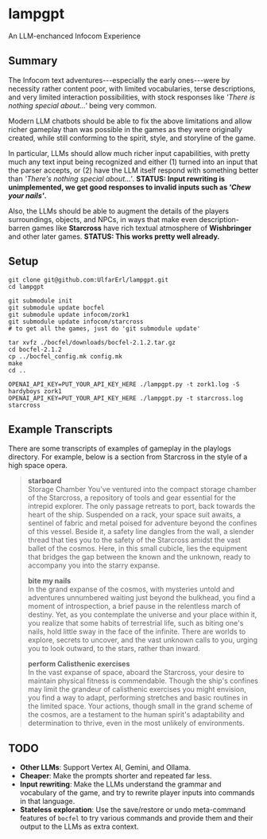 # lampgpt
An LLM-enchanced Infocom Experience

## Summary
The Infocom text adventures---especially the early ones---were by necessity rather content poor,
with limited vocabularies, terse descriptions, and very limited interaction possibilities, 
with stock responses like _'There is nothing special about...'_ being very common.

Modern LLM chatbots should be able to fix the above limitations and allow richer gameplay
than was possible in the games as they were originally created, while still conforming to the 
spirit, style, and storyline of the game.

In particular, LLMs should allow much richer input capabilities, with pretty much any text input
being recognized and either (1) turned into an input that the parser accepts, or (2) have the
LLM itself respond with something better than _'There's nothing special about...'_.
**STATUS: Input rewriting is unimplemented, we get good 
responses to invalid inputs such as _'Chew your nails'_.**

Also, the LLMs should be able to augment the details of the players surroundings, objects,
and NPCs, in ways that make even description-barren games like **Starcross** have rich
textual atmosphere of **Wishbringer** and other later games.
**STATUS: This works pretty well already.**

## Setup
```
git clone git@github.com:UlfarErl/lampgpt.git
cd lampgpt

git submodule init
git submodule update bocfel
git submodule update infocom/zork1
git submodule update infocom/starcross
# to get all the games, just do 'git submodule update'

tar xvfz ./bocfel/downloads/bocfel-2.1.2.tar.gz
cd bocfel-2.1.2
cp ../bocfel_config.mk config.mk
make
cd ..

OPENAI_API_KEY=PUT_YOUR_API_KEY_HERE ./lampgpt.py -t zork1.log -S hardyboys zork1
OPENAI_API_KEY=PUT_YOUR_API_KEY_HERE ./lampgpt.py -t starcross.log starcross
```

## Example Transcripts
There are some transcripts of examples of gameplay in the playlogs directory.
For example, below is a section from Starcross in the style of a high space opera.

> **starboard**  
> Storage Chamber You've ventured into the compact storage chamber of the
> Starcross, a repository of tools and gear essential for the intrepid explorer.
> The only passage retreats to port, back towards the heart of the ship. Suspended
> on a rack, your space suit awaits, a sentinel of fabric and metal poised for
> adventure beyond the confines of this vessel. Beside it, a safety line dangles
> from the wall, a slender thread that ties you to the safety of the Starcross
> amidst the vast ballet of the cosmos. Here, in this small cubicle, lies the
> equipment that bridges the gap between the known and the unknown, ready to
> accompany you into the starry expanse.
> 
> **bite my nails**  
> In the grand expanse of the cosmos, with mysteries untold and adventures
> unnumbered waiting just beyond the bulkhead, you find a moment of introspection,
> a brief pause in the relentless march of destiny. Yet, as you contemplate the
> universe and your place within it, you realize that some habits of terrestrial
> life, such as biting one's nails, hold little sway in the face of the infinite.
> There are worlds to explore, secrets to uncover, and the vast unknown calls to
> you, urging you to look outward, to the stars, rather than inward.
> 
> **perform Calisthenic exercises**  
> In the vast expanse of space, aboard the Starcross, your desire to maintain
> physical fitness is commendable. Though the ship's confines may limit the
> grandeur of calisthenic exercises you might envision, you find a way to adapt,
> performing stretches and basic routines in the limited space. Your actions,
> though small in the grand scheme of the cosmos, are a testament to the human
> spirit's adaptability and determination to thrive, even in the most unlikely of
> environments.
 
 ## TODO
- **Other LLMs**: Support Vertex AI, Gemini, and Ollama.
- **Cheaper**: Make the prompts shorter and repeated far less. 
- **Input rewriting**: Make the LLMs understand the grammar and vocabulary of the game, and try to rewrite player inputs into commands in that language.
- **Stateless exploration**: Use the save/restore or undo meta-command features of `bocfel` to try various commands and provide them and their output to the LLMs as extra context.